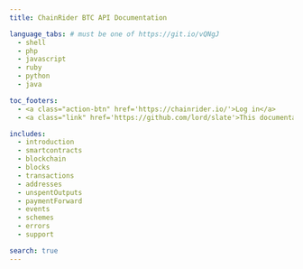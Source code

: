 ```yaml
---
title: ChainRider BTC API Documentation

language_tabs: # must be one of https://git.io/vQNgJ
  - shell
  - php
  - javascript
  - ruby
  - python
  - java

toc_footers:
  - <a class="action-btn" href='https://chainrider.io/'>Log in</a>
  - <a class="link" href='https://github.com/lord/slate'>This documentation is powered by <em>Slate</em></a>

includes:
  - introduction
  - smartcontracts
  - blockchain
  - blocks
  - transactions
  - addresses
  - unspentOutputs
  - paymentForward
  - events
  - schemes
  - errors
  - support

search: true
---
```

